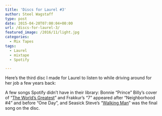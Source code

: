 ```yaml
---
title: 'Discs for Laurel #3'
author: Steel Wagstaff
type: post
date: 2015-04-20T07:00:04+00:00
url: /discs-for-laurel-3/
featured_image: /2016/11/light.jpg
categories:
  - Mix Tapes
tags:
  - Laurel
  - mixtape
  - Spotify

---
```

Here&#8217;s the third disc I made for Laurel to listen to while driving around for her job a few years back:



A few songs Spotify didn&#8217;t have in their library: Bonnie &#8220;Prince&#8221; Billy&#8217;s cover of &#8220;<a href="https://www.youtube.com/watch?v=ugVdiUhlOBk" target="_blank">The World&#8217;s Greatest</a>&#8221; and Frakkur&#8217;s &#8220;7&#8221; appeared after &#8220;Neighborhood #4&#8221; and before &#8220;One Day&#8221;, and Seasick Steve&#8217;s &#8220;<a href="https://www.youtube.com/watch?v=Kjggg1eZt-g" target="_blank">Walking Man</a>&#8221; was the final song on the disc.